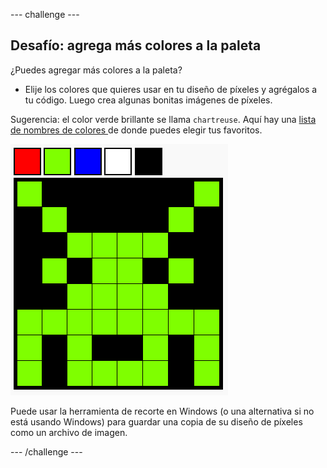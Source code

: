 \--- challenge \---

## Desafío: agrega más colores a la paleta

¿Puedes agregar más colores a la paleta?

+ Elije los colores que quieres usar en tu diseño de píxeles y agrégalos a tu código. Luego crea algunas bonitas imágenes de píxeles.

Sugerencia: el color verde brillante se llama ` chartreuse `. Aquí hay una [ lista de nombres de colores ](https://www.w3schools.com/colors/colors_names.asp) de donde puedes elegir tus favoritos.

![captura de pantalla](images/pixel-art-final.png)

Puede usar la herramienta de recorte en Windows (o una alternativa si no está usando Windows) para guardar una copia de su diseño de píxeles como un archivo de imagen.

\--- /challenge \---